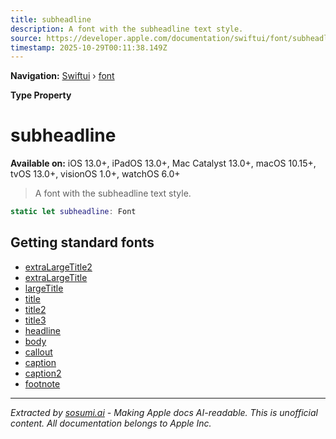 ```yaml
---
title: subheadline
description: A font with the subheadline text style.
source: https://developer.apple.com/documentation/swiftui/font/subheadline
timestamp: 2025-10-29T00:11:38.149Z
---
```


**Navigation:** [Swiftui](/documentation/swiftui) › [font](/documentation/swiftui/font)

**Type Property**

# subheadline

**Available on:** iOS 13.0+, iPadOS 13.0+, Mac Catalyst 13.0+, macOS 10.15+, tvOS 13.0+, visionOS 1.0+, watchOS 6.0+

> A font with the subheadline text style.

```swift
static let subheadline: Font
```

## Getting standard fonts

- [extraLargeTitle2](/documentation/swiftui/font/extralargetitle2)
- [extraLargeTitle](/documentation/swiftui/font/extralargetitle)
- [largeTitle](/documentation/swiftui/font/largetitle)
- [title](/documentation/swiftui/font/title)
- [title2](/documentation/swiftui/font/title2)
- [title3](/documentation/swiftui/font/title3)
- [headline](/documentation/swiftui/font/headline)
- [body](/documentation/swiftui/font/body)
- [callout](/documentation/swiftui/font/callout)
- [caption](/documentation/swiftui/font/caption)
- [caption2](/documentation/swiftui/font/caption2)
- [footnote](/documentation/swiftui/font/footnote)

---

*Extracted by [sosumi.ai](https://sosumi.ai) - Making Apple docs AI-readable.*
*This is unofficial content. All documentation belongs to Apple Inc.*
